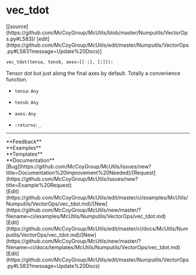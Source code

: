 # <a id="McUtils.Numputils.VectorOps.vec_tdot">vec_tdot</a>
<div class="docs-source-link" markdown="1">
[[source](https://github.com/McCoyGroup/McUtils/blob/master/Numputils/VectorOps.py#L583)/
[edit](https://github.com/McCoyGroup/McUtils/edit/master/Numputils/VectorOps.py#L583?message=Update%20Docs)]
</div>

```python
vec_tdot(tensa, tensb, axes=[[-1], [1]]): 
```
Tensor dot but just along the final axes by default. Totally a convenience function.
  - `tensa`: `Any`
    > 
  - `tensb`: `Any`
    > 
  - `axes`: `Any`
    > 
  - `:returns`: `_`
    > 











---


<div markdown="1" class="text-secondary">
<div class="container">
  <div class="row">
   <div class="col" markdown="1">
**Feedback**   
</div>
   <div class="col" markdown="1">
**Examples**   
</div>
   <div class="col" markdown="1">
**Templates**   
</div>
   <div class="col" markdown="1">
**Documentation**   
</div>
   <div class="col" markdown="1">
   
</div>
   <div class="col" markdown="1">
   
</div>
   <div class="col" markdown="1">
   
</div>
</div>
  <div class="row">
   <div class="col" markdown="1">
[Bug](https://github.com/McCoyGroup/McUtils/issues/new?title=Documentation%20Improvement%20Needed)/[Request](https://github.com/McCoyGroup/McUtils/issues/new?title=Example%20Request)   
</div>
   <div class="col" markdown="1">
[Edit](https://github.com/McCoyGroup/McUtils/edit/master/ci/examples/McUtils/Numputils/VectorOps/vec_tdot.md)/[New](https://github.com/McCoyGroup/McUtils/new/master/?filename=ci/examples/McUtils/Numputils/VectorOps/vec_tdot.md)   
</div>
   <div class="col" markdown="1">
[Edit](https://github.com/McCoyGroup/McUtils/edit/master/ci/docs/McUtils/Numputils/VectorOps/vec_tdot.md)/[New](https://github.com/McCoyGroup/McUtils/new/master/?filename=ci/docs/templates/McUtils/Numputils/VectorOps/vec_tdot.md)   
</div>
   <div class="col" markdown="1">
[Edit](https://github.com/McCoyGroup/McUtils/edit/master/Numputils/VectorOps.py#L583?message=Update%20Docs)   
</div>
   <div class="col" markdown="1">
   
</div>
   <div class="col" markdown="1">
   
</div>
   <div class="col" markdown="1">
   
</div>
</div>
</div>
</div>